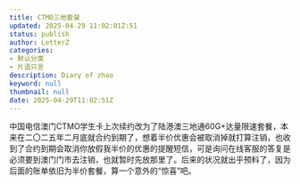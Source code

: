 ```yaml
---
title: CTMO三地套餐
updated: 2025-04-29 11:02:01Z:51
status: publish
author: LetterZ
categories:
- 默认分类
- 片语只言
description: Diary of zhao
keyword: null
thumbnail: null
date: 2025-04-29T11:02:51Z
---
```


中国电信澳门CTMO学生卡上次续约改为了陆港澳三地通60G+达量限速套餐，本来在二〇二五年二月底就合约到期了，想着半价优惠会被取消掉就打算注销，也收到了合约到期会取消你放假我半价的优惠的提醒短信，可是询问在线客服的答复是必须要到澳门门市去注销，也就暂时先放那里了。后来的状况就出乎预料了，因为后面的账单依旧为半价套餐，算一个意外的“惊喜”吧。